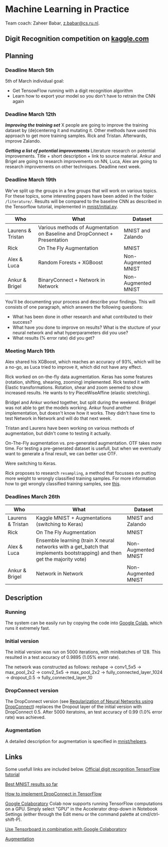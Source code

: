 # Machine Learning in Practice

Team coach: Zaheer Babar, [z.babar@cs.ru.nl](z.babar@cs.ru.nl).


## Digit Recognition competition on [kaggle.com](https://kaggle.com/)

## Planning
### Deadline March 5th
5th of March individual goal:
* Get TensowFlow running with a digit recognition algorithm
* Learn how to export your model so you don't have to retrain the CNN again

### Deadline March 12th
***Improving the training set*** X people are going to improve the training dataset by (de)centering it and mutating it. Other methods have used this approach to get more training samples. Rick and Tristan. Afterwards, improve Zalando.

***Getting a list of potential improvements*** Literature research on potential improvements. Title + short description + link to source material. Ankur and Brigel are going to research improvements on NN, Luca, Alex are going to research improvements on other techniques. Deadline next week.

### Deadline March 19th
We've split up the groups in a few groups that will work on various topics. For these topics, some interesting papers have been added in the folder `/literature/`. Results will be compared to the baseline CNN as described in the Tensorflow tutorial, implemented in [mnist/initial.py](mnist/initial.py).

| Who               	| What                                                                       	| Dataset             	|
|-------------------	|----------------------------------------------------------------------------	|---------------------	|
| Laurens & Tristan 	| Various methods of Augmentation on Baseline and DropConnect + Presentation 	| MNIST and Zalando   	|
| Rick              	| On The Fly Augmentation                                                    	| MNIST               	|
| Alex & Luca       	| Random Forests + XGBoost                                                   	| Non-Augmented MNIST 	|
| Ankur & Brigel    	| BinaryConnect + Network in Network                                         	| Non-Augmented MNIST 	|

You'll be documenting your process and describe your findings. This will consists of one paragraph, which answers the following questions:
* What has been done in other research and what contributed to their success?
* What have you done to improve on results? What is the stucture of your neural network and what hyperparameters did you use?
* What results (% error rate) did you get?

### Meeting March 19th
Alex shared his XGBoost, which reaches an accuracy of 93%, which will be a no-go, as Luca tried to improve it, which did not have any effect.

Rick worked on on-the-fly data augmentation. Keras has some features (rotation, shifting, shearing, zooming) implemented. Rick tested it with Elastic transformations. Rotation, shear and zoom seemed to show increased results. He wants to try PieceWiseAffine (elastic stretching).

Bridgel and Ankur worked together, but split during the weekend. Bridgel was not able to get the models working. Ankur found another implementation, but doesn't know how it works. They didn't have time to test Network in Network and will do that next week.

Tristan and Laurens have been working on various methods of augmentation, but didn't come to testing it actually.

On-The-Fly augmentation vs. pre-generated augmentation. OTF takes more time. For testing a pre-generated dataset is usefull, but when we eventually want to generate a final result, we can better use OTF.

Were switching to Keras.

Rick proposes to research `resampling`, a method that focusses on putting more weight to wrongly classified training samples. For more information how to get wrongly classified training samples, see [this](https://stackoverflow.com/questions/39300880/how-to-find-wrong-prediction-cases-in-test-set-cnns-using-keras).

### Deadlines March 26th
| Who               	| What                                                                       	| Dataset             	|
|-------------------	|----------------------------------------------------------------------------	|---------------------	|
| Laurens & Tristan 	| Kaggle MNIST + Augmentations (switching to Keras)                           | MNIST and Zalando   	|
| Rick              	| On The Fly Augmentation                                                    	| MNIST               	|
| Alex & Luca       	| Ensemble learning (train X neural networks with a get_batch that implements bootstrapping) and then get the majority vote) 	| Non-Augmented MNIST 	|
| Ankur & Brigel    	| Network in Network                                         	                | Non-Augmented MNIST 	|


## Description
### Running
The system can be easily run by copying the code into [Google Colab](colab.research.google.com), which runs it extremely fast.

### Initial version
The initial version was run on 5000 iterations, with minibatches of 128. This resulted in a test accuracy of 0.9895 (1.05% error rate).

The network was constructed as follows:
reshape -> conv1_5x5 -> max_pool_2x2 -> conv2_5x5 -> max_pool_2x2 -> fully_connected_layer_1024 -> dropout_0.5 -> fully_connected_layer_10

### DropConnect version
The DropConnect version (see [Regularization of Neural Networks using DropConnect](https://cs.nyu.edu/~wanli/dropc/)) replaces the Dropout layer of the initial version with DropConnect 0.5. After 5000 iteratoins, an test accuracy of 0.99 (1.0% error rate) was achieved.

### Augmentation
A detailed description for augmentation is specified in [mnist/helpers](mnist/helpers).

## Links
Some usefull links are included below.
[Official digit recognition TensorFlow tutorial](https://www.tensorflow.org/tutorials/layers)

[Best MNIST results so far](http://rodrigob.github.io/are_we_there_yet/build/classification_datasets_results.html#4d4e495354)

[How to implement DropConnect in TensorFlow](https://nickcdryan.wordpress.com/2017/06/13/dropconnect-implementation-in-python-and-tensorflow/)

[Google Colaboratory](https://colab.research.google.com/notebooks/welcome.ipynb)
Colab now supports running TensorFlow computations on a GPU. Simply select "GPU" in the Accelerator drop-down in Notebook Settings (either through the Edit menu or the command palette at cmd/ctrl-shift-P).

[Use Tensorboard in combination with Google Colaboratory](https://stackoverflow.com/questions/47818822/can-i-use-tensorboard-with-google-colab)

[Augmentation](http://imgaug.readthedocs.io/en/latest/source/augmenters.html)
